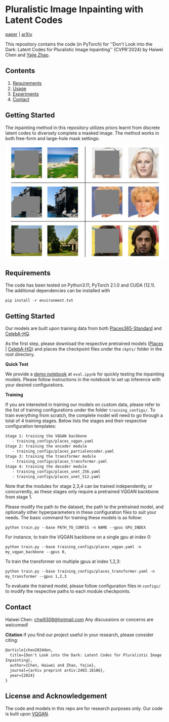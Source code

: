 

# Pluralistic Image Inpainting with Latent Codes


[paper](https://arxiv.org/html/2403.18186v1) | [arXiv](https://arxiv.org/abs/2403.18186)

This repository contains the code (in PyTorch) for ''Don't Look into the Dark: Latent Codes for Pluralistic Image Inpainting'' (CVPR'2024) by Haiwei Chen and [Yajie Zhao](https://www.yajie-zhao.com/).



## Contents

1. [Requirements](#requirements)
2. [Usage](#usage)
3. [Experiments](#experiments)
4. [Contact](#contact)

## Getting Started
The inpainting method in this repository utilizes priors learnt from discrete latent codes to diversely complete a masked image. The method works in both free-form and large-hole mask settings: 

![](https://github.com/nintendops/latent-code-inpainting/blob/main/media/main.gif?raw=true)

## Requirements

The code has been tested on Python3.11, PyTorch 2.1.0 and CUDA (12.1). The additional dependencies can be installed with 
```
pip install -r environment.txt
```

## Getting Started

Our models are built upon training data from both [Places365-Standard](http://places2.csail.mit.edu/download-private.html) and [CelebA-HQ](https://github.com/tkarras/progressive_growing_of_gans).

As the first step, please download the respective pretrained models ([Places](https://drive.google.com/drive/folders/1ZchB85kuUjLpxcz-WSgPDbkfeFcPRjZL?usp=sharing) | [CelebA-HQ](https://drive.google.com/drive/folders/1-o9KefXQb7R8qE70luYU58u-ksXOgmBh?usp=sharing)) and places the checkpoint files under the ```ckpts/``` folder in the root directory.
 

**Quick Test**

We provide a [demo notebook](https://github.com/nintendops/latent-code-inpainting/blob/main/eval.ipynb) at ```eval.ipynb``` for quickly testing the inpainting models. Please follow instructions in the notebook to set up inference with your desired configurations.

**Training**

If you are interested in training our models on custom data, please refer to the list of training configurations under the folder ```training_configs/```. To train everything from scratch, the complete model will need to go through a total of 4 training stages. Below lists the stages and their respective configuration templates:
 ```
Stage 1: training the VQGAN backbone 
	- training_configs/places_vqgan.yaml 
Stage 2: training the encoder module
	- training_configs/places_partialencoder.yaml 
Stage 3: training the transformer module
	- training_configs/places_transformer.yaml 
Stage 4: training the decoder module
	- training_configs/places_unet_256.yaml 
	- training_configs/places_unet_512.yaml 
```

Note that the modules for stage 2,3,4 can be trained independently, or concurrently,  as these stages only require a pretrained VQGAN backbone from stage 1. 

Please modify the path to the dataset, the path to the pretrained model, and optionally other hyperparameters in these configuration files to suit your needs. The basic command for training these models is as follow:
```
python train.py --base PATH_TO_CONFIG -n NAME --gpus GPU_INDEX 
```
For instance, to train the VQGAN backbone on a single gpu at index 0:
```
python train.py --base training_configs/places_vqgan.yaml -n my_vqgan_backbone --gpus 0, 
```
 To train the transformer on multiple gpus at index 1,2,3:
```
python train.py --base training_configs/places_transformer.yaml -n my_transformer --gpus 1,2,3 
```
To evaluate the trained model, please follow configuration files in ```configs/``` to modify the respective paths to each module checkpoints.

## Contact
Haiwei Chen: chw9308@hotmail.com
Any discussions or concerns are welcomed!

**Citation**
If you find our project useful in your research, please consider citing:

```
@article{chen2024don,
  title={Don't Look into the Dark: Latent Codes for Pluralistic Image Inpainting},
  author={Chen, Haiwei and Zhao, Yajie},
  journal={arXiv preprint arXiv:2403.18186},
  year={2024}
}
```
## License and Acknowledgement
The code and models in this repo are for research purposes only. Our code is bulit upon [VQGAN](https://github.com/CompVis/taming-transformers).

